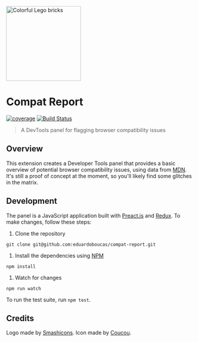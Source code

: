 <img alt="Colorful Lego bricks" src="https://raw.githubusercontent.com/eduardoboucas/compat-report/master/dist/logo_512.png" width="200">

# Compat Report

[![coverage](https://img.shields.io/badge/coverage-14%25-red.svg?style=flat?style=flat-square)](https://github.com/eduardoboucas/compat-report) [![Build Status](https://travis-ci.org/eduardoboucas/compat-report.svg?branch=master)](https://travis-ci.org/eduardoboucas/compat-report)

> A DevTools panel for flagging browser compatibility issues

## Overview

This extension creates a Developer Tools panel that provides a basic overview of potential browser compatibility issues, using data from [MDN](https://github.com/mdn/browser-compat-data). It's still a proof of concept at the moment, so you'll likely find some glitches in the matrix.

## Development

The panel is a JavaScript application built with [Preact.js](https://preactjs.com/) and [Redux](https://redux.js.org/). To make changes, follow these steps:

1. Clone the repository

  ```shell
  git clone git@github.com:eduardoboucas/compat-report.git
  ```

1. Install the dependencies using [NPM](https://npmjs.com)

  ```shell
  npm install
  ```

1. Watch for changes

  ```shell
  npm run watch
  ```

To run the test suite, run `npm test`.

## Credits

Logo made by [Smashicons](https://www.flaticon.com/authors/smashicons).
Icon made by [Coucou](https://www.flaticon.com/authors/coucou).
